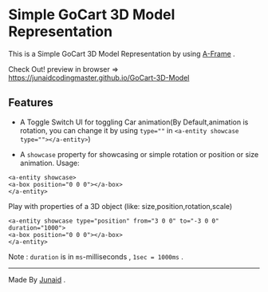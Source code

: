 # Simple GoCart 3D Model Representation

This is a Simple GoCart 3D Model Representation by using [A-Frame](https://aframe.io) .

Check Out! preview in browser => https://junaidcodingmaster.github.io/GoCart-3D-Model

## Features

- A Toggle Switch UI for toggling Car animation(By Default,animation is rotation, you can change it by using `type=""` in `<a-entity showcase type=""></a-entity>`)

- A `showcase` property for showcasing or simple rotation or position or size animation.
  Usage:

```
<a-entity showcase>
<a-box position="0 0 0"></a-box>
</a-entity>
```

Play with properties of a 3D object (like: size,position,rotation,scale)

```
<a-entity showcase type="position" from="3 0 0" to="-3 0 0" duration="1000">
<a-box position="0 0 0"></a-box>
</a-entity>
```

Note : `duration` is in `ms`-milliseconds , `1sec = 1000ms` .

---

Made By [Junaid](https://abujuni.dev) .
